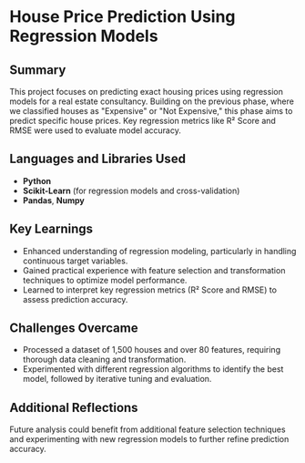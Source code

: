 # House Price Prediction Using Regression Models

## Summary
This project focuses on predicting exact housing prices using regression models for a real estate consultancy. Building on the previous phase, where we classified houses as "Expensive" or "Not Expensive," this phase aims to predict specific house prices. Key regression metrics like R² Score and RMSE were used to evaluate model accuracy.

## Languages and Libraries Used
- **Python**
- **Scikit-Learn** (for regression models and cross-validation)
- **Pandas**, **Numpy**

## Key Learnings
- Enhanced understanding of regression modeling, particularly in handling continuous target variables.
- Gained practical experience with feature selection and transformation techniques to optimize model performance.
- Learned to interpret key regression metrics (R² Score and RMSE) to assess prediction accuracy.

## Challenges Overcame
- Processed a dataset of 1,500 houses and over 80 features, requiring thorough data cleaning and transformation.
- Experimented with different regression algorithms to identify the best model, followed by iterative tuning and evaluation.

## Additional Reflections
Future analysis could benefit from additional feature selection techniques and experimenting with new regression models to further refine prediction accuracy.
